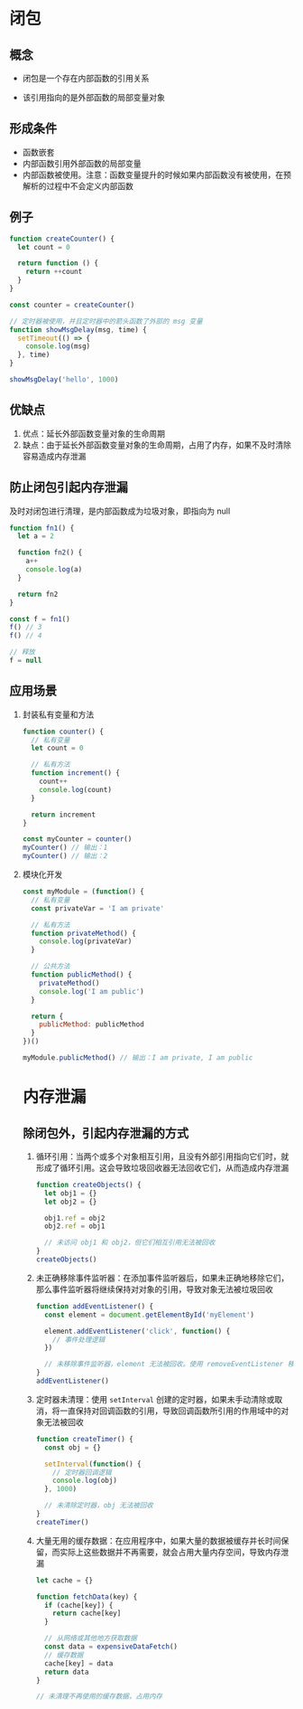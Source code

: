 # 闭包

## 概念

* 闭包是一个存在内部函数的引用关系

* 该引用指向的是外部函数的局部变量对象

## 形成条件

- 函数嵌套
- 内部函数引用外部函数的局部变量
- 内部函数被使用。注意：函数变量提升的时候如果内部函数没有被使用，在预解析的过程中不会定义内部函数

## 例子

```js
function createCounter() {
  let count = 0

  return function () {
    return ++count
  }
}

const counter = createCounter()
```

```js
// 定时器被使用，并且定时器中的箭头函数了外部的 msg 变量
function showMsgDelay(msg, time) {
  setTimeout(() => {
    console.log(msg)
  }, time)
}

showMsgDelay('hello', 1000)
```

## 优缺点

1. 优点：延长外部函数变量对象的生命周期
2. 缺点：由于延长外部函数变量对象的生命周期，占用了内存，如果不及时清除容易造成内存泄漏

## 防止闭包引起内存泄漏

及时对闭包进行清理，是内部函数成为垃圾对象，即指向为 null

```js
function fn1() {
  let a = 2

  function fn2() {
    a++
    console.log(a)
  }

  return fn2
}

const f = fn1()
f() // 3
f() // 4

// 释放
f = null
```

## 应用场景

1. 封装私有变量和方法

   ```js
   function counter() {
     // 私有变量
     let count = 0
   
     // 私有方法
     function increment() {
       count++
       console.log(count)
     }
   
     return increment
   }
   
   const myCounter = counter()
   myCounter() // 输出：1
   myCounter() // 输出：2
   ```

   

2. 模块化开发

   ```js
   const myModule = (function() {
     // 私有变量
     const privateVar = 'I am private'
   
     // 私有方法
     function privateMethod() {
       console.log(privateVar)
     }
   
     // 公共方法
     function publicMethod() {
       privateMethod()
       console.log('I am public')
     }
   
     return {
       publicMethod: publicMethod
     }
   })()
   
   myModule.publicMethod() // 输出：I am private, I am public
   ```

   # 内存泄漏
   
   ## 除闭包外，引起内存泄漏的方式
   
   1. 循环引用：当两个或多个对象相互引用，且没有外部引用指向它们时，就形成了循环引用。这会导致垃圾回收器无法回收它们，从而造成内存泄漏
   
      ```js
      function createObjects() {
        let obj1 = {}
        let obj2 = {}
      
        obj1.ref = obj2
        obj2.ref = obj1
      
        // 未访问 obj1 和 obj2，但它们相互引用无法被回收
      }
      createObjects()
      ```
   
      
   
   2. 未正确移除事件监听器：在添加事件监听器后，如果未正确地移除它们，那么事件监听器将继续保持对对象的引用，导致对象无法被垃圾回收
   
      ```js
      function addEventListener() {
        const element = document.getElementById('myElement')
      
        element.addEventListener('click', function() {
          // 事件处理逻辑
        })
      
        // 未移除事件监听器，element 无法被回收。使用 removeEventListener 移出
      }
      addEventListener()
      ```
   
      
   
   3. 定时器未清理：使用 `setInterval` 创建的定时器，如果未手动清除或取消，将一直保持对回调函数的引用，导致回调函数所引用的作用域中的对象无法被回收
   
      ```js
      function createTimer() {
        const obj = {}
      
        setInterval(function() {
          // 定时器回调逻辑
          console.log(obj)
        }, 1000)
      
        // 未清除定时器，obj 无法被回收
      }
      createTimer()
      ```
   
      
   
   4. 大量无用的缓存数据：在应用程序中，如果大量的数据被缓存并长时间保留，而实际上这些数据并不再需要，就会占用大量内存空间，导致内存泄漏
   
      ```js
      let cache = {}
      
      function fetchData(key) {
        if (cache[key]) {
          return cache[key]
        }
      
        // 从网络或其他地方获取数据
        const data = expensiveDataFetch()
        // 缓存数据
        cache[key] = data
        return data
      }
      
      // 未清理不再使用的缓存数据，占用内存
      ```
   
      